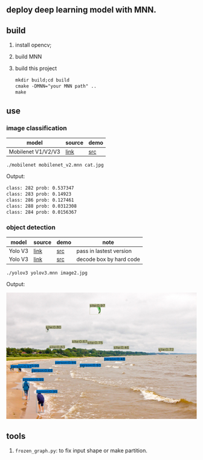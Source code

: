 ## deploy deep learning model with MNN.

## build
1. install opencv;

2. build MNN

3. build this project

   ```
   mkdir build;cd build
   cmake -DMNN="your MNN path" ..
   make
   ```

## use
### image classification

| model              | source                                                       | demo                                                         |
| ------------------ | ------------------------------------------------------------ | ------------------------------------------------------------ |
| Mobilenet V1/V2/V3 | [link](https://github.com/tensorflow/models/tree/master/research/slim) | [src](https://github.com/zhehaoxu/deep-deploy/blob/main/mnn/mobilenet.cc) |

```
./mobilenet mobilenet_v2.mnn cat.jpg
```

Output:

```
class: 282 prob: 0.537347
class: 283 prob: 0.14923
class: 286 prob: 0.127461
class: 288 prob: 0.0312308
class: 284 prob: 0.0156367
```

### object detection

| model   | source                                                   | demo                                                         | note                    |
| ------- | -------------------------------------------------------- | ------------------------------------------------------------ | ----------------------- |
| Yolo V3 | [link](https://github.com/YunYang1994/tensorflow-yolov3) | [src](https://github.com/zhehaoxu/deep-deploy/blob/main/mnn/yolov3.cc) | pass in lastest version |
| Yolo V3 | [link](https://github.com/YunYang1994/tensorflow-yolov3) | [src](https://github.com/zhehaoxu/deep-deploy/blob/main/mnn/yolov3_hc.cc) | decode box by hard code |

```
./yolov3 yolov3.mnn image2.jpg
```

Output:

![detection](./images/output.jpg)



## tools

1. `frozen_graph.py`: to fix input shape or make partition.